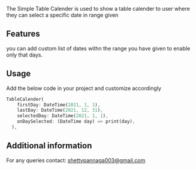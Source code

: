 
The Simple Table Calender is used to show a table calender to user where they can select a specific date in range given

## Features

you can add custom list of dates withn the range you have given to enable only that days.

## Usage

Add the below code in your project and customize accordingly

```dart
TableCalender(
    firstDay: DateTime(2021, 1, 1),
    lastDay: DateTime(2021, 12, 31),
    selectedDay: DateTime(2021, 1, 1),
    onDaySelected: (DateTime day) => print(day),
  ),
```

## Additional information

For any queries contact: shettypannaga003@gmail.com